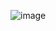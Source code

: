 ![image](https://user-images.githubusercontent.com/74094829/190591613-e4c54145-b8ac-4606-8602-65d94316fc6a.png)
